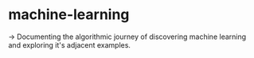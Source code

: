 # machine-learning

-> Documenting the algorithmic journey of discovering machine learning and exploring it's adjacent examples.
